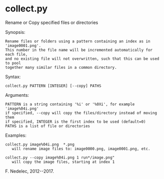 # collect.py
Rename or Copy specified files or directories

Synopsis:
    
    Rename files or folders using a pattern containing an index as in 'image0001.png'.
    This number in the file name will be incremented automatically for each file,
    and no existing file will not overwritten, such that this can be used to pool
    together many similar files in a common directory.
    
Syntax:
    
    collect.py PATTERN [INTEGER] [--copy] PATHS

Arguments:
    
    PATTERN is a string containing '%i' or '%0Xi', for example 'image%04i.png'
    if specified, --copy will copy the files/directory instead of moving them
    if specified, INTEGER is the first index to be used (default=0)
    PATHS is a list of file or directories

Examples:
    
    collect.py image%04i.png  *.png
       will rename image files to: image0000.png, image0001.png, etc.
    
    collect.py --copy image%04i.png 1 run*/image.png"
       will copy the image files, starting at index 1
    
F. Nedelec, 2012--2017.
